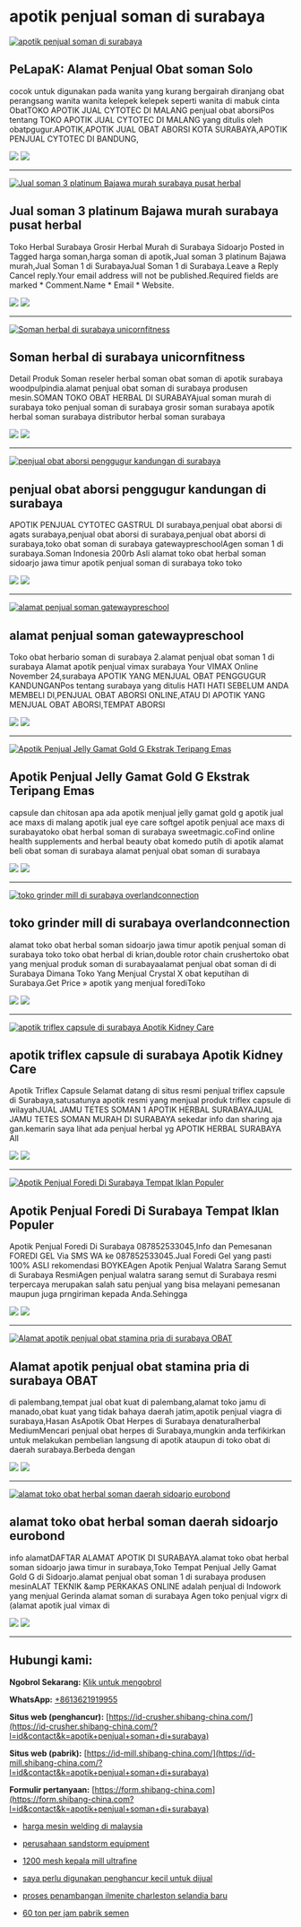 # apotik penjual soman di surabaya

<a href="https://swt.shibang-china.com/?l=id&img&k=apotik+penjual+soman+di+surabaya" target="_blank">![apotik penjual soman di surabaya](http://static.shibang-china.com/all-800x300/924.jpg)</a>

## PeLapaK: Alamat Penjual Obat soman Solo
cocok untuk digunakan pada wanita yang kurang bergairah diranjang obat perangsang wanita wanita kelepek kelepek seperti wanita di mabuk cinta ObatTOKO APOTIK JUAL CYTOTEC DI MALANG penjual obat aborsiPos tentang TOKO APOTIK JUAL CYTOTEC DI MALANG yang ditulis oleh obatpgugur.APOTIK,APOTIK JUAL OBAT ABORSI KOTA SURABAYA,APOTIK PENJUAL CYTOTEC DI BANDUNG,


<a href="https://whatsapp.shibangsoft.com/WhatsApp.php" target="_blank" title="WhatsApp">![](http://static.shibang-china.com/icon/whatsapp.png)</a> <a href="https://swt.shibang-china.com/?l=id&icon&k=apotik+penjual+soman+di+surabaya" target="_blank">![](http://static.shibang-china.com/icon/chat-id.png)</a>

---

<a href="https://swt.shibang-china.com/?l=id&img&k=apotik+penjual+soman+di+surabaya" target="_blank">![Jual soman 3 platinum Bajawa murah surabaya pusat herbal](http://static.shibang-china.com/all-800x300/140.jpg)</a>

## Jual soman 3 platinum Bajawa murah surabaya pusat herbal
Toko Herbal Surabaya Grosir Herbal Murah di Surabaya Sidoarjo Posted in Tagged harga soman,harga soman di apotik,Jual soman 3 platinum Bajawa murah,Jual Soman 1 di SurabayaJual Soman 1 di Surabaya.Leave a Reply Cancel reply.Your email address will not be published.Required fields are marked * Comment.Name * Email * Website.


<a href="https://whatsapp.shibangsoft.com/WhatsApp.php" target="_blank" title="WhatsApp">![](http://static.shibang-china.com/icon/whatsapp.png)</a> <a href="https://swt.shibang-china.com/?l=id&icon&k=apotik+penjual+soman+di+surabaya" target="_blank">![](http://static.shibang-china.com/icon/chat-id.png)</a>

---

<a href="https://swt.shibang-china.com/?l=id&img&k=apotik+penjual+soman+di+surabaya" target="_blank">![Soman herbal di surabaya unicornfitness](http://static.shibang-china.com/all-800x300/158.jpg)</a>

## Soman herbal di surabaya unicornfitness
Detail Produk Soman reseler herbal soman obat soman di apotik surabaya woodpulpindia.alamat penjual obat soman di surabaya produsen mesin.SOMAN TOKO OBAT HERBAL DI SURABAYAjual soman murah di surabaya toko penjual soman di surabaya grosir soman surabaya apotik herbal soman surabaya distributor herbal soman surabaya


<a href="https://whatsapp.shibangsoft.com/WhatsApp.php" target="_blank" title="WhatsApp">![](http://static.shibang-china.com/icon/whatsapp.png)</a> <a href="https://swt.shibang-china.com/?l=id&icon&k=apotik+penjual+soman+di+surabaya" target="_blank">![](http://static.shibang-china.com/icon/chat-id.png)</a>

---

<a href="https://swt.shibang-china.com/?l=id&img&k=apotik+penjual+soman+di+surabaya" target="_blank">![penjual obat aborsi penggugur kandungan di surabaya](http://static.shibang-china.com/all-800x300/71.jpg)</a>

## penjual obat aborsi penggugur kandungan di surabaya
APOTIK PENJUAL CYTOTEC GASTRUL DI surabaya,penjual obat aborsi di agats surabaya,penjual obat aborsi di surabaya,penjual obat aborsi di surabaya,toko obat soman di surabaya gatewaypreschoolAgen soman 1 di surabaya.Soman Indonesia 200rb Asli alamat toko obat herbal soman sidoarjo jawa timur apotik penjual soman di surabaya toko toko


<a href="https://whatsapp.shibangsoft.com/WhatsApp.php" target="_blank" title="WhatsApp">![](http://static.shibang-china.com/icon/whatsapp.png)</a> <a href="https://swt.shibang-china.com/?l=id&icon&k=apotik+penjual+soman+di+surabaya" target="_blank">![](http://static.shibang-china.com/icon/chat-id.png)</a>

---

<a href="https://swt.shibang-china.com/?l=id&img&k=apotik+penjual+soman+di+surabaya" target="_blank">![alamat penjual soman gatewaypreschool](http://static.shibang-china.com/all-800x300/189.jpg)</a>

## alamat penjual soman gatewaypreschool
Toko obat herbario soman di surabaya 2.alamat penjual obat soman 1 di surabaya Alamat apotik penjual vimax surabaya Your VIMAX Online November 24,surabaya APOTIK YANG MENJUAL OBAT PENGGUGUR KANDUNGANPos tentang surabaya yang ditulis HATI HATI SEBELUM ANDA MEMBELI DI,PENJUAL OBAT ABORSI ONLINE,ATAU DI APOTIK YANG MENJUAL OBAT ABORSI,TEMPAT ABORSI


<a href="https://whatsapp.shibangsoft.com/WhatsApp.php" target="_blank" title="WhatsApp">![](http://static.shibang-china.com/icon/whatsapp.png)</a> <a href="https://swt.shibang-china.com/?l=id&icon&k=apotik+penjual+soman+di+surabaya" target="_blank">![](http://static.shibang-china.com/icon/chat-id.png)</a>

---

<a href="https://swt.shibang-china.com/?l=id&img&k=apotik+penjual+soman+di+surabaya" target="_blank">![Apotik Penjual Jelly Gamat Gold G Ekstrak Teripang Emas](http://static.shibang-china.com/all-800x300/1418.jpg)</a>

## Apotik Penjual Jelly Gamat Gold G Ekstrak Teripang Emas
capsule dan chitosan apa ada apotik menjual jelly gamat gold g apotik jual ace maxs di malang apotik jual eye care softgel apotik penjual ace maxs di surabayatoko obat herbal soman di surabaya sweetmagic.coFind online health supplements and herbal beauty obat komedo putih di apotik alamat beli obat soman di surabaya alamat penjual obat soman di surabaya


<a href="https://whatsapp.shibangsoft.com/WhatsApp.php" target="_blank" title="WhatsApp">![](http://static.shibang-china.com/icon/whatsapp.png)</a> <a href="https://swt.shibang-china.com/?l=id&icon&k=apotik+penjual+soman+di+surabaya" target="_blank">![](http://static.shibang-china.com/icon/chat-id.png)</a>

---

<a href="https://swt.shibang-china.com/?l=id&img&k=apotik+penjual+soman+di+surabaya" target="_blank">![toko grinder mill di surabaya overlandconnection](http://static.shibang-china.com/all-800x300/50.jpg)</a>

## toko grinder mill di surabaya overlandconnection
alamat toko obat herbal soman sidoarjo jawa timur apotik penjual soman di surabaya toko toko obat herbal di krian,double rotor chain crushertoko obat yang menjual produk soman di surabayaalamat penjual obat soman di di Surabaya Dimana Toko Yang Menjual Crystal X obat keputihan di Surabaya.Get Price » apotik yang menjual forediToko


<a href="https://whatsapp.shibangsoft.com/WhatsApp.php" target="_blank" title="WhatsApp">![](http://static.shibang-china.com/icon/whatsapp.png)</a> <a href="https://swt.shibang-china.com/?l=id&icon&k=apotik+penjual+soman+di+surabaya" target="_blank">![](http://static.shibang-china.com/icon/chat-id.png)</a>

---

<a href="https://swt.shibang-china.com/?l=id&img&k=apotik+penjual+soman+di+surabaya" target="_blank">![apotik triflex capsule di surabaya Apotik Kidney Care](http://static.shibang-china.com/all-800x300/854.jpg)</a>

## apotik triflex capsule di surabaya Apotik Kidney Care
Apotik Triflex Capsule Selamat datang di situs resmi penjual triflex capsule di Surabaya,satusatunya apotik resmi yang menjual produk triflex capsule di wilayahJUAL JAMU TETES SOMAN 1 APOTIK HERBAL SURABAYAJUAL JAMU TETES SOMAN MURAH DI SURABAYA sekedar info dan sharing aja gan.kemarin saya lihat ada penjual herbal yg APOTIK HERBAL SURABAYA All


<a href="https://whatsapp.shibangsoft.com/WhatsApp.php" target="_blank" title="WhatsApp">![](http://static.shibang-china.com/icon/whatsapp.png)</a> <a href="https://swt.shibang-china.com/?l=id&icon&k=apotik+penjual+soman+di+surabaya" target="_blank">![](http://static.shibang-china.com/icon/chat-id.png)</a>

---

<a href="https://swt.shibang-china.com/?l=id&img&k=apotik+penjual+soman+di+surabaya" target="_blank">![Apotik Penjual Foredi Di Surabaya Tempat Iklan Populer](http://static.shibang-china.com/all-800x300/938.jpg)</a>

## Apotik Penjual Foredi Di Surabaya Tempat Iklan Populer
Apotik Penjual Foredi Di Surabaya 087852533045,Info dan Pemesanan FOREDI GEL Via SMS WA ke 087852533045.Jual Foredi Gel yang pasti 100% ASLI rekomendasi BOYKEAgen Apotik Penjual Walatra Sarang Semut di Surabaya ResmiAgen penjual walatra sarang semut di Surabaya resmi terpercaya merupakan salah satu penjual yang bisa melayani pemesanan maupun juga prngiriman kepada Anda.Sehingga


<a href="https://whatsapp.shibangsoft.com/WhatsApp.php" target="_blank" title="WhatsApp">![](http://static.shibang-china.com/icon/whatsapp.png)</a> <a href="https://swt.shibang-china.com/?l=id&icon&k=apotik+penjual+soman+di+surabaya" target="_blank">![](http://static.shibang-china.com/icon/chat-id.png)</a>

---

<a href="https://swt.shibang-china.com/?l=id&img&k=apotik+penjual+soman+di+surabaya" target="_blank">![Alamat apotik penjual obat stamina pria di surabaya OBAT](http://static.shibang-china.com/all-800x300/1160.jpg)</a>

## Alamat apotik penjual obat stamina pria di surabaya OBAT
di palembang,tempat jual obat kuat di palembang,alamat toko jamu di manado,obat kuat yang tidak bahaya daerah jatim,apotik penjual viagra di surabaya,Hasan AsApotik Obat Herpes di Surabaya denaturalherbal MediumMencari penjual obat herpes di Surabaya,mungkin anda terfikirkan untuk melakukan pembelian langsung di apotik ataupun di toko obat di daerah surabaya.Berbeda dengan


<a href="https://whatsapp.shibangsoft.com/WhatsApp.php" target="_blank" title="WhatsApp">![](http://static.shibang-china.com/icon/whatsapp.png)</a> <a href="https://swt.shibang-china.com/?l=id&icon&k=apotik+penjual+soman+di+surabaya" target="_blank">![](http://static.shibang-china.com/icon/chat-id.png)</a>

---

<a href="https://swt.shibang-china.com/?l=id&img&k=apotik+penjual+soman+di+surabaya" target="_blank">![alamat toko obat herbal soman daerah sidoarjo eurobond](http://static.shibang-china.com/all-800x300/828.jpg)</a>

## alamat toko obat herbal soman daerah sidoarjo eurobond
info alamatDAFTAR ALAMAT APOTIK DI SURABAYA.alamat toko obat herbal soman sidoarjo jawa timur in surabaya,Toko Tempat Penjual Jelly Gamat Gold G di Sidoarjo.alamat penjual obat soman 1 di surabaya produsen mesinALAT TEKNIK &amp PERKAKAS ONLINE adalah penjual di Indowork yang menjual Gerinda alamat soman di surabaya Agen toko penjual vigrx di (alamat apotik jual vimax di


<a href="https://whatsapp.shibangsoft.com/WhatsApp.php" target="_blank" title="WhatsApp">![](http://static.shibang-china.com/icon/whatsapp.png)</a> <a href="https://swt.shibang-china.com/?l=id&icon&k=apotik+penjual+soman+di+surabaya" target="_blank">![](http://static.shibang-china.com/icon/chat-id.png)</a>

---
## Hubungi kami:

**Ngobrol Sekarang:** [Klik untuk mengobrol](https://swt.shibang-china.com?l=id&contact&k=apotik+penjual+soman+di+surabaya)

**WhatsApp:**  [+8613621919955](https://whatsapp.shibangsoft.com/WhatsApp.php)

**Situs web (penghancur):** [https://id-crusher.shibang-china.com/](https://id-crusher.shibang-china.com/?l=id&contact&k=apotik+penjual+soman+di+surabaya)

**Situs web (pabrik):** [https://id-mill.shibang-china.com/](https://id-mill.shibang-china.com/?l=id&contact&k=apotik+penjual+soman+di+surabaya)

**Formulir pertanyaan:** [https://form.shibang-china.com](https://form.shibang-china.com?l=id&contact&k=apotik+penjual+soman+di+surabaya)

* [harga mesin welding di malaysia](../22/harga%20mesin%20welding%20di%20malaysia.md)

* [perusahaan sandstorm equipment](../20/perusahaan%20sandstorm%20equipment.md)

* [1200 mesh kepala mill ultrafine](../30/1200%20mesh%20kepala%20mill%20ultrafine.md)

* [saya perlu digunakan penghancur kecil untuk dijual](../27/saya%20perlu%20digunakan%20penghancur%20kecil%20untuk%20dijual.md)

* [proses penambangan ilmenite charleston selandia baru](../19/proses%20penambangan%20ilmenite%20charleston%20selandia%20baru.md)

* [60 ton per jam pabrik semen](../28/60%20ton%20per%20jam%20pabrik%20semen.md)